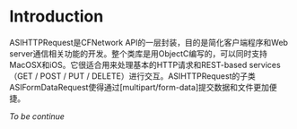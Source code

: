 # Introduction #

ASIHTTPRequest是CFNetwork API的一层封装，目的是简化客户端程序和Web server通信相关功能的开发。整个类库是用ObjectC编写的，可以同时支持MacOSX和iOS。它很适合用来处理基本的HTTP请求和REST-based services（GET / POST / PUT / DELETE）进行交互。ASIHTTPRequest的子类ASIFormDataRequest使得通过[multipart/form-data]提交数据和文件更加便捷。

_To be continue_